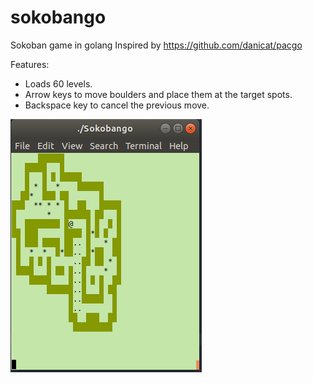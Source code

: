 # sokobango
Sokoban game in golang
Inspired by https://github.com/danicat/pacgo

Features:
- Loads 60 levels.
- Arrow keys to move boulders and place them at the target spots.
- Backspace key to cancel the previous move. 

![Example](https://github.com/babuley/sokobango/blob/master/example/Sokobango.png)


